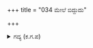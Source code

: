 +++
title = "034 ಮೇಲೆ ಬಿದ್ದುದು"

+++

<details><summary>ಗದ್ಯ (ಕ.ಗ.ಪ) </summary>

34. ಸೇನೆ ಮುನ್ನುಗ್ಗುತ್ತಿದೆ.  ನಾಳೆಯವರೆಗೂ ಈ ಸೈನ್ಯ ಕ್ಷೀಣಿಸುವುದಿಲ್ಲ. ಇನ್ನೊಂದು ಘಳಿಗೆಯಲ್ಲಿ ಸೂರ್ಯ ಸಮುದ್ರದಲ್ಲಿ ಮುಳುಗುತ್ತಾನೆ. ಶತ್ರು ಸೈಂಧವನನ್ನು ಕಾಣುತ್ತಿಲ್ಲ. ಹೇಳಿ ಫಲವೇನು ? ಇನ್ನು ಈ ದೇಹವನ್ನು ಅಗ್ನಿ ಜ್ವಾಲೆ ಸ್ವೀಕರಿಸಲಿ. ಸಾಕು, ಏಳು ಕೃಷ್ಣನೇ, ಇನ್ನು ರಥವನ್ನು ತಿರುಗಿಸು ಎಂದು ಅರ್ಜುನನು ಹೇಳಿದನು.
</details>
